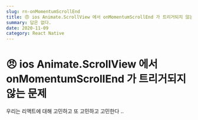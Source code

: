 ```yaml
---
slug: rn-onMomentumScrollEnd
title: 😠 ios Animate.ScrollView 에서 onMomentumScrollEnd 가 트리거되지 않는 문제
summary: 답은 없다.
date: 2020-11-09
category: React Native
---
```


# 😠 ios Animate.ScrollView 에서 onMomentumScrollEnd 가 트리거되지 않는 문제

우리는 리액트에 대해 고민하고 또 고민하고 고민한다 ..
